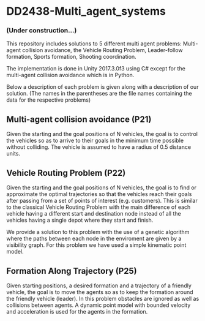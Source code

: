 # DD2438-Multi_agent_systems 

### (Under construction...)
This repository includes solutions to 5 different multi agent problems: Multi-agent collision avoidance,
the Vehicle Routing Problem, Leader-follow formation, Sports formation, Shooting coordination.

The implementation is done in Unity 2017.3.0f3 using C# except for the multi-agent collision avoidance which is in Python.

Below a description of each problem is given along with a description of our solution. (The names in the parentheses are the file names containing the data for the respective problems)

## Multi-agent collision avoidance (P21)
Given the starting and the goal positions of N vehicles, the goal is to control the vehicles so as to arrive to their goals
in the minimum time possible without colliding. The vehicle is assumed to have a radius of 0.5 distance units.


## Vehicle Routing Problem (P22)
Given the starting and the goal positions of N vehicles, the goal is to find or approximate the optimal trajectories so that the vehicles reach their goals after passing from a set of points of interest (e.g. customers). This is similar to the classical Vehicle Routing Problem with the main difference of each vehicle having a different start and destination node instead of all the vehicles having a single depot where they start and finish. 

We provide a solution to this problem with the use of a genetic algorithm where the paths between each node in the enviroment are given by a visibility graph. For this problem we have used a simple kinematic point model.

## Formation Along Trajectory (P25)
Given starting positions, a desired formation and a trajectory of a friendly vehicle, the goal is to move the agents so as to keep the formation around the friendly vehicle (leader). In this problem obstacles are ignored as well as collisions between agents. A dynamic point model with bounded velocity and acceleration is used for the agents in the formation.
